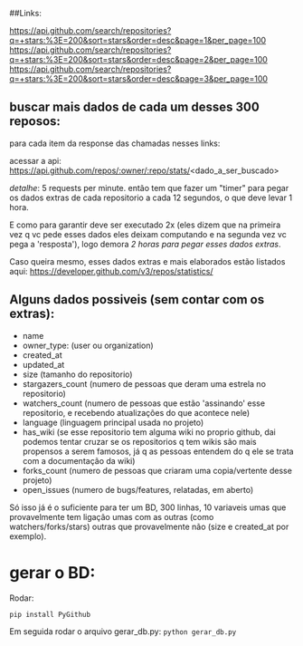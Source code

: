 ##Links:

https://api.github.com/search/repositories?q=+stars:%3E=200&sort=stars&order=desc&page=1&per_page=100
https://api.github.com/search/repositories?q=+stars:%3E=200&sort=stars&order=desc&page=2&per_page=100
https://api.github.com/search/repositories?q=+stars:%3E=200&sort=stars&order=desc&page=3&per_page=100


## buscar mais dados de cada um desses 300 reposos:

para cada item da response das chamadas nesses links:

acessar a api: https://api.github.com/repos/:owner/:repo/stats/<dado_a_ser_buscado>


*detalhe*: 5 requests per minute.
então tem que fazer um "timer" para pegar os dados extras de cada repositorio a cada 12 segundos, o que deve levar 1 hora.

E como para garantir deve ser executado 2x (eles dizem que na primeira vez q vc pede esses dados eles deixam computando e na segunda vez vc pega a 'resposta'), logo demora *2 horas para pegar esses dados extras*.

Caso queira mesmo, esses dados extras e mais elaborados estão listados aqui: https://developer.github.com/v3/repos/statistics/

## Alguns dados possiveis (sem contar com os extras):
 * name
 * owner_type: (user ou organization)
 * created_at
 * updated_at
 * size (tamanho do repositorio)
 * stargazers_count (numero de pessoas que deram uma estrela no repositorio)
 * watchers_count (numero de pessoas que estão 'assinando' esse repositorio, e recebendo atualizações do que acontece nele)
 * language (linguagem principal usada no projeto)
 * has_wiki (se esse repositorio tem alguma wiki no proprio github, dai podemos tentar cruzar se os repositorios q tem wikis são mais propensos a serem famosos, já q as pessoas entendem do q ele se trata com a documentação da wiki)
 * forks_count (numero de pessoas que criaram uma copia/vertente desse projeto)
 * open_issues (numero de bugs/features, relatadas, em aberto)



Só isso já é o suficiente para ter um BD, 300 linhas, 10 variaveis umas que provavelmente tem ligação umas com as outras (como watchers/forks/stars) outras que provavelmente não (size e created_at por exemplo).


# gerar o BD:

Rodar:

`pip install PyGithub`

Em seguida rodar o arquivo gerar_db.py: `python gerar_db.py`
